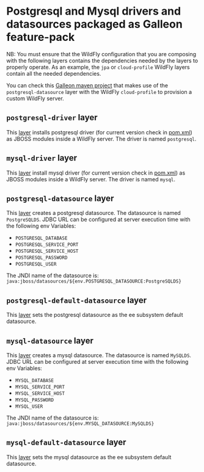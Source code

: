 Postgresql and Mysql drivers and datasources packaged as Galleon feature-pack
==============================================================================

NB: You must ensure that the WildFly configuration that you are composing with the following 
layers contains the dependencies needed by the layers to properly operate. As an example, the `jpa` or `cloud-profile` WildFly layers 
contain all the needed dependencies.

You can check this [Galleon maven project](https://github.com/wildfly/wildfly-s2i/wildfly-modules/jboss/container/wildfly/galleon/artifacts/opt/jboss/container/wildfly/galleon/definitions/cloud-profile-postgresql) 
that makes use of the `postgresql-datasource` layer with the WildFly `cloud-profile` to provision a custom WildFly server.

`postgresql-driver` layer
---------------------------------
This [layer](src/main/resources/layers/standalone/postgresql-driver/layer-spec.xml) installs postgresql driver (for current version check in [pom.xml](pom.xml)) as JBOSS modules inside a WildFly server.
The driver is named `postgresql`.

`mysql-driver` layer
---------------------------------
This [layer](src/main/resources/layers/standalone/mysql-driver/layer-spec.xml) install mysql driver (for current version check in [pom.xml](pom.xml)) as JBOSS modules inside a WildFly server.
The driver is named `mysql`.

`postgresql-datasource` layer
---------------------------------
This [layer](src/main/resources/layers/standalone/postgresql-datasource/layer-spec.xml) creates a postgresql datasource.
The datasource is named `PostgreSQLDS`. JDBC URL can be configured at server execution time with the following env Variables:

* `POSTGRESQL_DATABASE`
* `POSTGRESQL_SERVICE_PORT`
* `POSTGRESQL_SERVICE_HOST`
* `POSTGRESQL_PASSWORD`
* `POSTGRESQL_USER`

The JNDI name of the datasource is: `java:jboss/datasources/${env.POSTGRESQL_DATASOURCE:PostgreSQLDS}`

`postgresql-default-datasource` layer
---------------------------------
This [layer](src/main/resources/layers/standalone/postgresql-default-datasource/layer-spec.xml) sets the postgresql datasource as the 
ee subsystem default datasource.

`mysql-datasource` layer
---------------------------------
This [layer](src/main/resources/layers/standalone/mysql-datasource/layer-spec.xml) creates a mysql datasource.
The datasource is named `MySQLDS`. JDBC URL can be configured at server execution time with the following env Variables:

* `MYSQL_DATABASE`
* `MYSQL_SERVICE_PORT`
* `MYSQL_SERVICE_HOST`
* `MYSQL_PASSWORD`
* `MYSQL_USER`

The JNDI name of the datasource is: `java:jboss/datasources/${env.MYSQL_DATASOURCE:MySQLDS}`

`mysql-default-datasource` layer
---------------------------------
This [layer](src/main/resources/layers/standalone/mysql-default-datasource/layer-spec.xml) sets the mysql datasource as the 
ee subsystem default datasource.